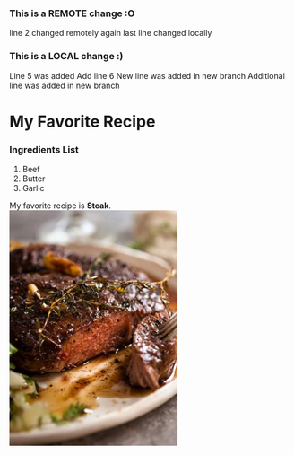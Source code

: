 ### This is a REMOTE change :O
line 2 changed remotely again
last line changed locally 
### This is a LOCAL change :)
Line 5 was added
Add line 6
New line was added in new branch
Additional line was added in new branch

# My Favorite Recipe
### Ingredients List
1. Beef
2. Butter
3. Garlic

My favorite recipe is **Steak**. <br/>
<img src="recipe.png" width="300">
